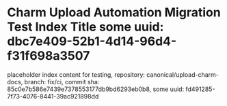 # Charm Upload Automation Migration Test Index Title some uuid: dbc7e409-52b1-4d14-96d4-f31f698a3507
 placeholder index content for testing,  repository: canonical/upload-charm-docs,  branch: fix/ci,  commit sha: 85c0e7b586e7439e7378553177db9bd6293eb0b8,  some uuid: fd491285-7f73-4076-8441-39ac921898dd
